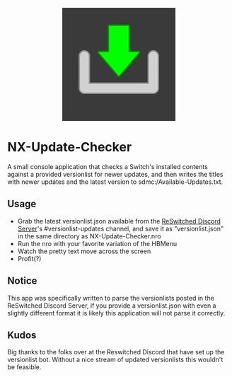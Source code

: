 <p align="center"><img src="https://github.com/16BitWonder/NX-Update-Checker/blob/master/icon.jpg"></p>

# NX-Update-Checker
A small console application that checks a Switch's installed contents against a provided versionlist for newer updates, and then writes the titles with newer updates and the latest version to sdmc:/Available-Updates.txt.

## Usage
- Grab the latest versionlist.json available from the [ReSwitched Discord Server](https://discord.gg/ZdqEhed)'s #versionlist-updates channel, and save it as "versionlist.json" in the same directory as NX-Update-Checker.nro
- Run the nro with your favorite variation of the HBMenu
- Watch the pretty text move across the screen
- Profit(?)


## Notice
This app was specifically written to parse the versionlists posted in the ReSwitched Discord Server, if you provide a versionlist.json with even a slightly different format it is likely this application will not parse it correctly.

## Kudos
Big thanks to the folks over at the Reswitched Discord that have set up the versionlist bot.
Without a nice stream of updated versionlists this wouldn't be feasible.
